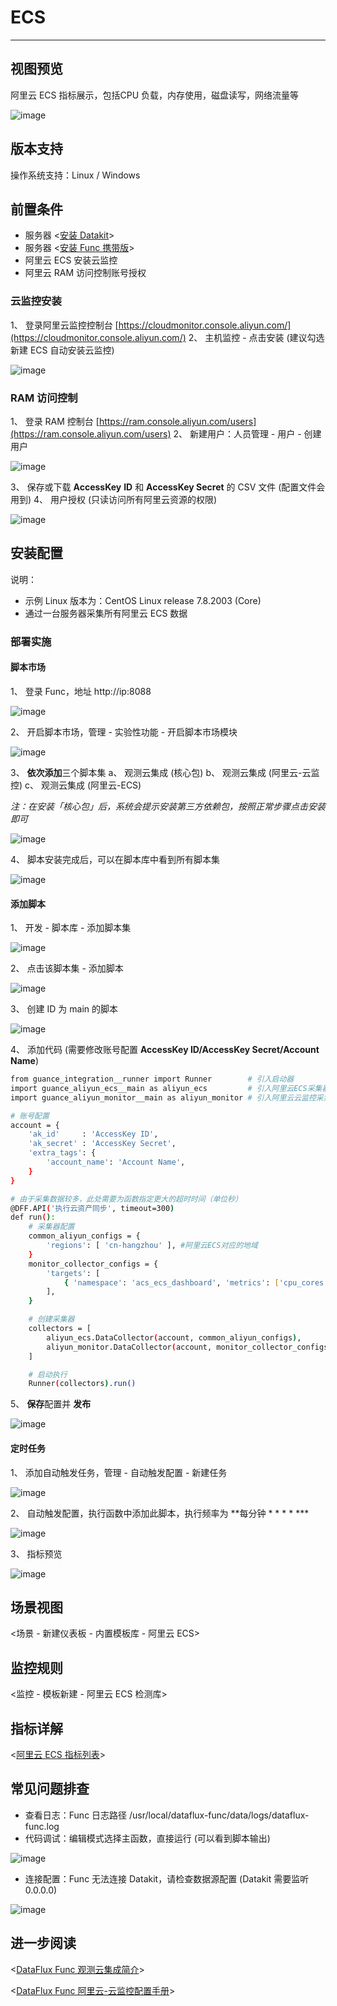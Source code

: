 
# ECS
---

## 视图预览
阿里云 ECS 指标展示，包括CPU 负载，内存使用，磁盘读写，网络流量等

![image](imgs/input-aliyun-ecs-1.png)

## 版本支持

操作系统支持：Linux / Windows

## 前置条件

- 服务器 <[安装 Datakit](../datakit/datakit-install.md)>
- 服务器 <[安装 Func 携带版](../dataflux-func/quick-start.md)>
- 阿里云 ECS 安装云监控
- 阿里云 RAM 访问控制账号授权

### 云监控安装

1、 登录阿里云监控控制台 [https://cloudmonitor.console.aliyun.com/](https://cloudmonitor.console.aliyun.com/)
2、 主机监控 - 点击安装 (建议勾选新建 ECS 自动安装云监控)

![image](imgs/input-aliyun-ecs-1.png)

### RAM 访问控制

1、 登录 RAM 控制台  [https://ram.console.aliyun.com/users](https://ram.console.aliyun.com/users)
2、 新建用户：人员管理 - 用户 - 创建用户

![image](imgs/input-aliyun-ecs-3.png)

3、 保存或下载 **AccessKey** **ID** 和 **AccessKey Secret** 的 CSV 文件 (配置文件会用到)
4、 用户授权 (只读访问所有阿里云资源的权限)

![image](imgs/input-aliyun-ecs-4.png)

## 安装配置

说明：

- 示例 Linux 版本为：CentOS Linux release 7.8.2003 (Core)
- 通过一台服务器采集所有阿里云 ECS 数据

### 部署实施

#### 脚本市场

1、 登录 Func，地址 http://ip:8088

![image](imgs/input-aliyun-ecs-5.png)

2、 开启脚本市场，管理 - 实验性功能 - 开启脚本市场模块

![image](imgs/input-aliyun-ecs-6.png)

3、 **依次添加**三个脚本集
    a、 观测云集成 (核心包)
    b、 观测云集成 (阿里云-云监控)
    c、 观测云集成 (阿里云-ECS)

_注：在安装「核心包」后，系统会提示安装第三方依赖包，按照正常步骤点击安装即可_

![image](imgs/input-aliyun-ecs-7.png)

4、 脚本安装完成后，可以在脚本库中看到所有脚本集

![image](imgs/input-aliyun-ecs-8.png)

#### 添加脚本

1、 开发 - 脚本库 - 添加脚本集

![image](imgs/input-aliyun-ecs-9.png)

2、 点击该脚本集 - 添加脚本

![image](imgs/input-aliyun-ecs-10.png)

3、 创建 ID 为 main 的脚本

![image](imgs/input-aliyun-ecs-11.png)

4、 添加代码 (需要修改账号配置 **AccessKey ID/AccessKey Secret/Account Name**)

```bash
from guance_integration__runner import Runner        # 引入启动器
import guance_aliyun_ecs__main as aliyun_ecs         # 引入阿里云ECS采集器
import guance_aliyun_monitor__main as aliyun_monitor # 引入阿里云云监控采集器

# 账号配置
account = {
    'ak_id'     : 'AccessKey ID',
    'ak_secret' : 'AccessKey Secret',
    'extra_tags': {
        'account_name': 'Account Name',
    }
}

# 由于采集数据较多，此处需要为函数指定更大的超时时间（单位秒）
@DFF.API('执行云资产同步', timeout=300)
def run():
    # 采集器配置
    common_aliyun_configs = {
        'regions': [ 'cn-hangzhou' ], #阿里云ECS对应的地域
    }
    monitor_collector_configs = {
        'targets': [
            { 'namespace': 'acs_ecs_dashboard', 'metrics': ['cpu_cores','cpu_idle','cpu_system','cpu_user','cpu_wait','disk_readbytes','disk_readiops','disk_writebytes','disk_writeiops','diskusage_avail','diskusage_free','diskusage_total','diskusage_used','diskusage_utilization','fs_inodeutilization','load_15m','load_1m','load_5m','memory_freespace','memory_freeutilization','memory_totalspace','memory_usedspace','memory_usedutilization','net_tcpconnection','networkin_packages','networkin_rate','networkout_packages','networkout_rate'] }, 
        ],
    }

    # 创建采集器
    collectors = [
        aliyun_ecs.DataCollector(account, common_aliyun_configs),
        aliyun_monitor.DataCollector(account, monitor_collector_configs),
    ]

    # 启动执行
    Runner(collectors).run()
```

5、 **保存**配置并 **发布**

![image](imgs/input-aliyun-ecs-12.png)

#### 定时任务

1、 添加自动触发任务，管理 - 自动触发配置 - 新建任务

![image](imgs/input-aliyun-ecs-13.png)

2、 自动触发配置，执行函数中添加此脚本，执行频率为 **每分钟 * * * * ***

![image](imgs/input-aliyun-ecs-14.png)

3、 指标预览

![image](imgs/input-aliyun-ecs-15.png)

## 场景视图

<场景 - 新建仪表板 - 内置模板库 - 阿里云 ECS>

## 监控规则

<监控 - 模板新建 - 阿里云 ECS 检测库>

## 指标详解

<[阿里云 ECS 指标列表](https://help.aliyun.com/document_detail/162844.htm?spm=a2c4g.11186623.0.0.43b973c2g7MWB8#concept-2482301)>

## 常见问题排查

- 查看日志：Func 日志路径 /usr/local/dataflux-func/data/logs/dataflux-func.log
- 代码调试：编辑模式选择主函数，直接运行 (可以看到脚本输出)

![image](imgs/input-aliyun-ecs-16.png)

- 连接配置：Func 无法连接 Datakit，请检查数据源配置 (Datakit 需要监听 0.0.0.0)

![image](imgs/input-aliyun-ecs-17.png)

## 进一步阅读

<[DataFlux Func 观测云集成简介](index.md)>

<[DataFlux Func 阿里云-云监控配置手册](../dataflux-func/script-market-guance-aliyun-monitor.md)>

